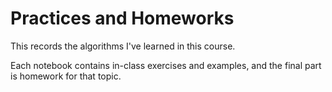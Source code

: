 # Practices and Homeworks

This records the algorithms I've learned in this course.

Each notebook contains in-class exercises and examples, and the final part is homework for that topic. 
